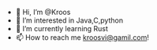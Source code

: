 - 👋 Hi, I’m @Kroos
- 👀 I’m interested in Java,C,python
- 🌱 I’m currently learning Rust
- 📫 How to reach me kroosvi@gamil.com!

<!---
kroosvi/kroosvi is a ✨ special ✨ repository because its `README.md` (this file) appears on your GitHub profile.
You can click the Preview link to take a look at your changes.
--->
